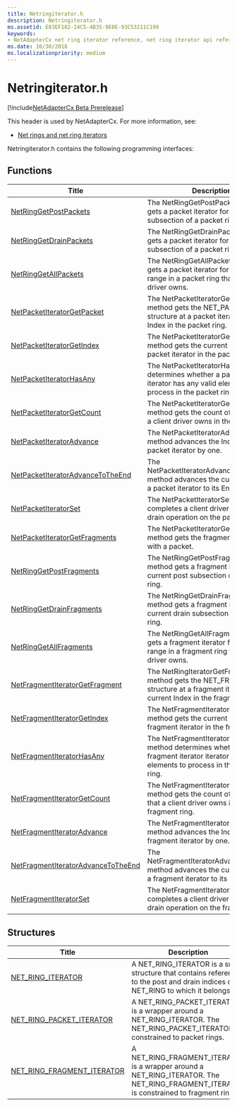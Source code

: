 ```yaml
---
title: Netringiterator.h
description: Netringiterator.h
ms.assetid: E83EF182-24C5-4B35-9E0E-93C53211C199
keywords:
- NetAdapterCx net ring iterator reference, net ring iterator api reference, netringiterator.h
ms.date: 10/30/2018
ms.localizationpriority: medium
---
```


# Netringiterator.h

[!include[NetAdapterCx Beta Prerelease](../netcx-beta-prerelease.md)]

This header is used by NetAdapterCx. For more information, see:

- [Net rings and net ring iterators](net-rings-and-net-ring-iterators.md)

Netringiterator.h contains the following programming interfaces:

## Functions

| Title | Description |
| --- | --- |
| [NetRingGetPostPackets](netringgetpostpackets.md) | The NetRingGetPostPackets method gets a packet iterator for the post subsection of a packet ring. |
| [NetRingGetDrainPackets](netringgetdrainpackets.md) | The NetRingGetDrainPackets method gets a packet iterator for the drain subsection of a packet ring. |
| [NetRingGetAllPackets](netringgetallpackets.md) | The NetRingGetAllPackets method gets a packet iterator for the entire range in a packet ring that a client driver owns. |
| [NetPacketIteratorGetPacket](netpacketiteratorgetpacket.md) | The NetPacketIteratorGetPacket method gets the NET_PACKET structure at a packet iterator's current Index in the packet ring. |
| [NetPacketIteratorGetIndex](netpacketiteratorgetindex.md) | The NetPacketIteratorGetIndex method gets the current Index of a packet iterator in the packet ring. |
| [NetPacketIteratorHasAny](netpacketiteratorhasany.md) | The NetPacketIteratorHasAny method determines whether a packet iterator iterator has any valid elements to process in the packet ring. |
| [NetPacketIteratorGetCount](netpacketiteratorgetcount.md) | The NetPacketIteratorGetCount method gets the count of packets that a client driver owns in the packet ring. |
| [NetPacketIteratorAdvance](netpacketiteratoradvance.md) | The NetPacketIteratorAdvance method advances the Index of a packet iterator by one. |
| [NetPacketIteratorAdvanceToTheEnd](netpacketiteratoradvancetotheend.md) | The NetPacketIteratorAdvanceToTheEnd method advances the current Index of a packet iterator to its End index. |
| [NetPacketIteratorSet](netpacketiteratorset.md) | The NetPacketIteratorSet method completes a client driver's post or drain operation on the packet ring. |
| [NetPacketIteratorGetFragments](netpacketiteratorgetfragments.md) | The NetPacketIteratorGetFragments method gets the fragments associated with a packet. |
| [NetRingGetPostFragments](netringgetpostfragments.md) | The NetRingGetPostFragments method gets a fragment iterator for the current post subsection of a fragment ring. |
| [NetRingGetDrainFragments](netringgetdrainfragments.md) | The NetRingGetDrainFragments method gets a fragment iterator for the current drain subsection of a fragment ring. |
| [NetRingGetAllFragments](netringgetallfragments.md) | The NetRingGetAllFragments method gets a fragment iterator for the entire range in a fragment ring that a client driver owns. |
| [NetFragmentIteratorGetFragment](netfragmentiteratorgetfragment.md) | The NetRingIteratorGetFragment method gets the NET_FRAGMENT structure at a fragment iterator's current Index in the fragment ring. |
| [NetFragmentIteratorGetIndex](netfragmentiteratorgetindex.md) | The NetFragmentIteratorGetIndex method gets the current Index of a fragment iterator in the fragment ring. |
| [NetFragmentIteratorHasAny](netfragmentiteratorhasany.md) | The NetFragmentIteratorHasAny method determines whether a fragment iterator iterator has any valid elements to process in the fragment ring. |
| [NetFragmentIteratorGetCount](netfragmentiteratorgetcount.md) | The NetFragmentIteratorGetCount method gets the count of fragments that a client driver owns in the fragment ring. |
| [NetFragmentIteratorAdvance](netfragmentiteratoradvance.md) | The NetFragmentIteratorAdvance method advances the Index of a fragment iterator by one. |
| [NetFragmentIteratorAdvanceToTheEnd](netfragmentiteratoradvancetotheend.md) | The NetFragmentIteratorAdvanceToTheEnd method advances the current Index of a fragment iterator to its End index. |
| [NetFragmentIteratorSet](netfragmentiteratorset.md) | The NetFragmentIteratorSet method completes a client driver's post or drain operation on the fragment ring. |

## Structures

| Title | Description |
| --- | --- |
| [NET_RING_ITERATOR](net-ring-iterator.md) | A NET_RING_ITERATOR is a small structure that contains references to the post and drain indices of a NET_RING to which it belongs. |
| [NET_RING_PACKET_ITERATOR](net-ring-packet-iterator.md) | A NET_RING_PACKET_ITERATOR is a wrapper around a NET_RING_ITERATOR. The NET_RING_PACKET_ITERATOR is constrained to packet rings. |
| [NET_RING_FRAGMENT_ITERATOR](net-ring-fragment-iterator.md) | A NET_RING_FRAGMENT_ITERATOR is a wrapper around a NET_RING_ITERATOR. The NET_RING_FRAGMENT_ITERATOR is constrained to fragment rings. |